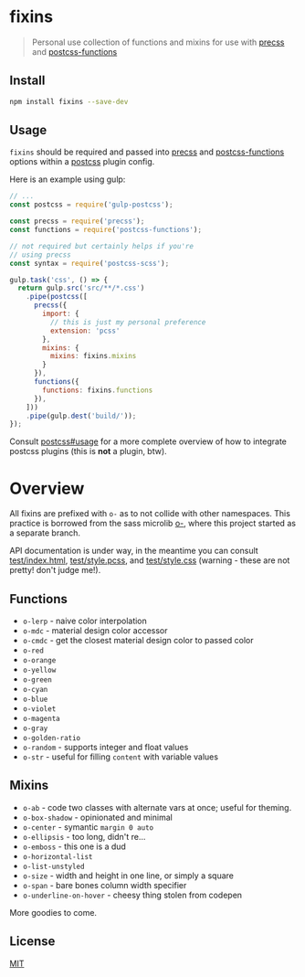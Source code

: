 # fixins

> Personal use collection of functions and mixins for use with
  [precss][0] and [postcss-functions][1]

## Install

```sh
npm install fixins --save-dev
```

## Usage

`fixins` should be required and passed into
[precss][0] and [postcss-functions][1] options within
a [postcss][4] plugin config.

Here is an example using gulp:

```js
// ...
const postcss = require('gulp-postcss');

const precss = require('precss');
const functions = require('postcss-functions');

// not required but certainly helps if you're
// using precss
const syntax = require('postcss-scss');

gulp.task('css', () => {
  return gulp.src('src/**/*.css')
    .pipe(postcss([
      precss({
        import: {
          // this is just my personal preference
          extension: 'pcss'
        },
        mixins: {
          mixins: fixins.mixins
        }
      }),
      functions({
        functions: fixins.functions
      }),
    ]))
    .pipe(gulp.dest('build/'));
});
```

Consult [postcss#usage][3] for a more complete overview
of how to integrate postcss plugins (this is __not__ a plugin, btw).


# Overview

All fixins are prefixed with `o-` as to not collide with other namespaces.
This practice is borrowed from the sass microlib [o-](http://github.com/Lokua/o-), where this
project started as a separate branch.

API documentation is under way, in the meantime you can
consult [test/index.html](test/index.html),
[test/style.pcss](test/style.pcss), and [test/style.css](test/style.css)
(warning - these are not pretty! don't judge me!).

## Functions

+ `o-lerp` - naive color interpolation
+ `o-mdc` - material design color accessor
+ `o-cmdc` - get the closest material design color to passed color
+ `o-red`
+ `o-orange`
+ `o-yellow`
+ `o-green`
+ `o-cyan`
+ `o-blue`
+ `o-violet`
+ `o-magenta`
+ `o-gray`
+ `o-golden-ratio`
+ `o-random` - supports integer and float values
+ `o-str` - useful for filling `content` with variable values

## Mixins

+ `o-ab` - code two classes with alternate vars at once; useful for theming.
+ `o-box-shadow` - opinionated and minimal
+ `o-center` - symantic `margin 0 auto`
+ `o-ellipsis` - too long, didn't re...
+ `o-emboss` - this one is a dud
+ `o-horizontal-list`
+ `o-list-unstyled`
+ `o-size` - width and height in one line, or simply a square
+ `o-span` - bare bones column width specifier
+ `o-underline-on-hover` - cheesy thing stolen from codepen

More goodies to come.

## License
[MIT][2]

[0]: https://github.com/jonathantneal/precss
[1]: https://github.com/andyjansson/postcss-functions
[2]: http://lokua.net/license-mit.html
[3]: https://github.com/postcss/postcss#usage
[4]: https://github.com/postcss/postcss
